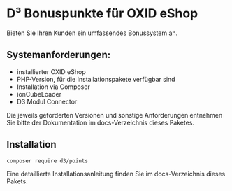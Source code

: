 # D³ Bonuspunkte für OXID eShop
Bieten Sie Ihren Kunden ein umfassendes Bonussystem an.

## Systemanforderungen:
- installierter OXID eShop
- PHP-Version, für die Installationspakete verfügbar sind
- Installation via Composer
- ionCubeLoader
- D3 Modul Connector

Die jeweils geforderten Versionen und sonstige Anforderungen entnehmen
Sie bitte der Dokumentation im docs-Verzeichnis dieses Paketes.

## Installation

    composer require d3/points
    
Eine detaillierte Installationsanleitung finden Sie im docs-Verzeichnis dieses Pakets.
